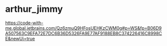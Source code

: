 # arthur_jimmy
https://code-with-me.global.jetbrains.com/Qz6zmuQ9HFosUEHKzCWM0g#p=WS&fp=B06D9A507563C9EFA72E7DC6B36D5326FA9E77AF9188EB8C374226416C8998CE&newUi=true
